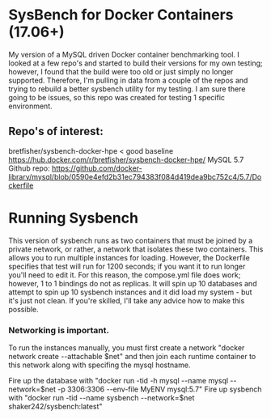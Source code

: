 # SysBench for Docker Containers (17.06+)
My version of a MySQL driven Docker container benchmarking tool. I looked at a few repo's and started to build their versions for my own testing; however, I found that the build were too old or just simply no longer supported. Therefore, I'm pulling in data from a couple of the repos and trying to rebuild a better sysbench utility for my testing. I am sure there going to be issues, so this repo was created for testing 1 specific environment.
## Repo's of interest:
bretfisher/sysbench-docker-hpe < good baseline
https://hub.docker.com/r/bretfisher/sysbench-docker-hpe/
MySQL 5.7 Github repo: https://github.com/docker-library/mysql/blob/0590e4efd2b31ec794383f084d419dea9bc752c4/5.7/Dockerfile

# Running Sysbench
This version of sysbench runs as two containers that must be joined by a private network, or rather, a network that isolates these two containers. This allows you to run multiple instances for loading. However, the Dockerfile specifies that test will run for 1200 seconds; if you want it to run longer you'll need to edit it.  For this reason, the compose.yml file does work; however, 1 to 1 bindings do not as replicas. It will spin up 10 databases and attempt to spin up 10 sysbench instances and it did load my system - but it's just not clean.  If you're skilled, I'll take any advice how to make this possible.

### Networking is important.

To run the instances manually, you must first create a network "docker network create --attachable $net" and then join each runtime container to this network along with specifing the mysql hostname. 

Fire up the database with "docker run -tid -h mysql --name mysql --network=$net -p 3306:3306 --env-file MyENV mysql:5.7" 
Fire up sysbench with "docker run -tid --name sysbench --network=$net shaker242/sysbench:latest"

